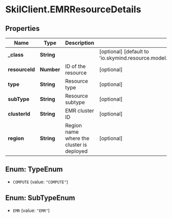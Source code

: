 # SkilClient.EMRResourceDetails

## Properties

Name | Type | Description | Notes
------------ | ------------- | ------------- | -------------
**_class** | **String** |  | [optional] [default to &#39;io.skymind.resource.model.subtypes.compute.EMRResourceDetails&#39;]
**resourceId** | **Number** | ID of the resource | [optional] 
**type** | **String** | Resource type | [optional] 
**subType** | **String** | Resource subtype | [optional] 
**clusterId** | **String** | EMR cluster ID | [optional] 
**region** | **String** | Region name where the cluster is deployed | [optional] 



## Enum: TypeEnum


* `COMPUTE` (value: `"COMPUTE"`)





## Enum: SubTypeEnum


* `EMR` (value: `"EMR"`)





